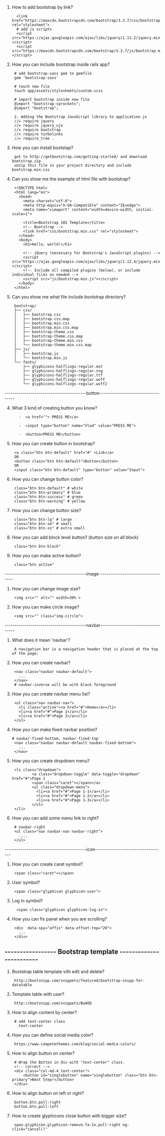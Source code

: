 1. How to add bootstrap by link?
        
         <link href="https://maxcdn.bootstrapcdn.com/bootstrap/3.3.7/css/bootstrap.min.css"  rel="stylesheet">
         # add js scripts
         <script src="https://ajax.googleapis.com/ajax/libs/jquery/1.11.2/jquery.min.js"></script>
         <script src="https://maxcdn.bootstrapcdn.com/bootstrap/3.3.7/js/bootstrap.min.js"></script>
         
1. How you can include bootstrap inside rails app?
        
        # add bootstrap-sass gem to gemfile 
        gem 'bootstrap-sass'
        
        # touch new file 
        touch app/assets/stylesheets/custom.scss
        
        # import bootstrap inside new file
        @import "bootstrap-sprockets";
        @import "bootstrap";
        
        2. Adding the Bootstrap JavaScript library to application.js
        //= require jquery
        //= require jquery_ujs
        //= require bootstrap
        //= require turbolinks
        //= require_tree .
        
1. How you can install bootstap?

        got to http://getbootstrap.com/getting-started/ and download bootstrap.zip
        unzip this file in your project directory and include bootstrap.min.css
3. Can you show me the example of html file with bootstrap?
        
        <!DOCTYPE html>
        <html lang="en">
          <head>
            <meta charset="utf-8">
            <meta http-equiv="X-UA-Compatible" content="IE=edge">
            <meta name="viewport" content="width=device-width, initial-scale=1">

            <title>Bootstrap 101 Template</title>
            <!-- Bootstrap -->
            <link href="css/bootstrap.min.css" rel="stylesheet">
          </head>
          <body>
            <h1>Hello, world!</h1>

            <!-- jQuery (necessary for Bootstrap's JavaScript plugins) -->
            <script src="https://ajax.googleapis.com/ajax/libs/jquery/1.12.4/jquery.min.js"></script>
            <!-- Include all compiled plugins (below), or include individual files as needed -->
            <script src="js/bootstrap.min.js"></script>
          </body>
        </html>
3. Can you show me what file include bootstrap directory?        
        
        bootstrap/
        ├── css/
        │   ├── bootstrap.css
        │   ├── bootstrap.css.map
        │   ├── bootstrap.min.css
        │   ├── bootstrap.min.css.map
        │   ├── bootstrap-theme.css
        │   ├── bootstrap-theme.css.map
        │   ├── bootstrap-theme.min.css
        │   └── bootstrap-theme.min.css.map
        ├── js/
        │   ├── bootstrap.js
        │   └── bootstrap.min.js
        └── fonts/
            ├── glyphicons-halflings-regular.eot
            ├── glyphicons-halflings-regular.svg
            ├── glyphicons-halflings-regular.ttf
            ├── glyphicons-halflings-regular.woff
            └── glyphicons-halflings-regular.woff2
            
-----------------------------------------button-----------------------------------

4. What 3 kind of creating button you know?  
        
          -  <a href=""> PRESS ME</a>
          
          -  <input type="button" name="Vlad" value="PRESS ME">
          
          -  <button>PRESS ME</button>
5. How you can create button in bootstrap?
        
        <a class="btn btn-default" href="#" >Link</a>
        OR
        <button class="btn btn-default">Button</button>
        OR
        <input class="btn btn-default" type="button" value="Input">
6. How you can change button color?
        
        class="btn btn-default" # white
        class="btn btn-primary" # blue
        class="btn btn-success" # green 
        class="btn btn-warning" # yellow
        
7. How you can change button size?
        
        class="btn btn-lg" # large
        class="btn btn-sm" # small
        class="btn btn-xs" # extra small
        
8. How you can add block level button? (button size on all block)
        
        class="btn btn-block"
        
9. How you can make active button?

        class="btn active"

-----------------------------------------image-----------------------------------

1. How you can change image size?
        
        <img src="" alt="" width=30% >
2. How you can make circle image?
        
        <img src="" class="img-circle">
-----------------------------------------navbar-----------------------------------

1. What does it mean 'navbar'?

        A navigation bar is a navigation header that is placed at the top of the page:
2. How you can create navbar? 
        
        <nav class="navbar navbar-default">
          ...
        </nav>
        # navbar-inverse will be with black foreground
3. How you can create navbar menu list?
        
        <ul class="nav navbar-nav">
          <li class="active"><a href="#">Home</a></li>
          <li><a href="#">Page 1</a></li>
          <li><a href="#">Page 2</a></li> 
        </ul>
4. How you can make fixed navbar position?
       
       # navbar-fixed-bottom, navbar-fixed-top
        <nav class="navbar navbar-default navbar-fixed-bottom">
          ...
        </nav>

6. How you can create dropdown menu?
        
        <li class="dropdown">
                <a class="dropdown-toggle" data-toggle="dropdown" href="#">Page 1
                <span class="caret"></span></a>
                <ul class="dropdown-menu">
                  <li><a href="#">Page 1-1</a></li>
                  <li><a href="#">Page 1-2</a></li>
                  <li><a href="#">Page 1-3</a></li> 
                </ul>
        </li>
7. How you can add some menu link to right?
        
        # navbar-right
        <ul class="nav navbar-nav navbar-right">
          ....
        </ul>
        
-----------------------------------------icon-----------------------------------       
        
1. How you can create caret symbol?
        
        <span class="caret"></span>  
2. User symbol?

        <span class="glyphicon glyphicon-user">
3. Log in symbol?
        
         <span class="glyphicon glyphicon-log-in">
        

1. How you can fix panel when you are scrolling?
        
        <div  data-spy="affix" data-offset-top="20">
          ...
        </div>
        
        
## ----------------- Bootstrap template ------------------------

1. Bootstrap table template vith edit and delete?
        
        http://bootsnipp.com/snippets/featured/bootstrap-snipp-for-datatable

2. Template table with user?
        
        http://bootsnipp.com/snippets/Ba4OQ



1. How to align content by center?
        
        # add text-center class
         .text-center
2. How you can define social media color?
        
        https://www.competethemes.com/blog/social-media-colors/
3. How to align button on center?
        
        # Wrap the Button in div with "text-center" class.
        <!-- correct -->
        <div class="col-md-4 text-center"> 
            <button id="singlebutton" name="singlebutton" class="btn btn-primary">Next Step!</button> 
        </div>
4. How to align button on left or right?        
        
        button.btn.pull-right
        button.btn.pull-left
        
5. How to create glyphicons close button with bigger size?
        
        span.glyphicon.glyphicon-remove.fa-2x.pull-right ng-click="cancel()"
